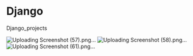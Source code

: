 # Django
Django_projects

![Uploading Screenshot (57).png…]()
![Uploading Screenshot (58).png…]()
![Uploading Screenshot (61).png…]()
